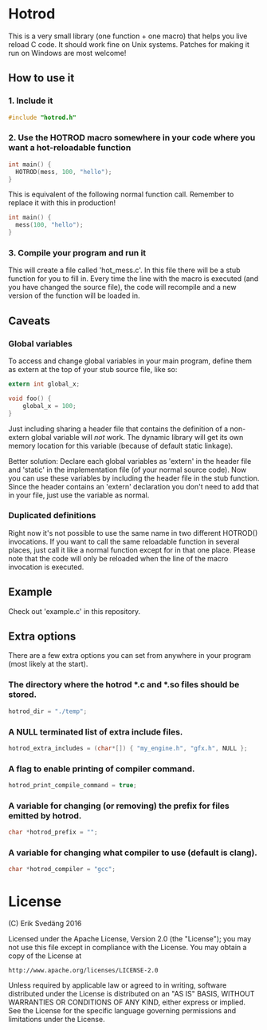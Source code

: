 # Hotrod

This is a very small library (one function + one macro) that helps you live reload C code.
It should work fine on Unix systems. Patches for making it run on Windows are most welcome!

## How to use it

### 1. Include it
```c
#include "hotrod.h"
```

### 2. Use the HOTROD macro somewhere in your code where you want a hot-reloadable function
```c
int main() {
  HOTROD(mess, 100, "hello");
}
```

This is equivalent of the following normal function call. Remember to replace it with this in production!
```c
int main() {
  mess(100, "hello");
}
```

### 3. Compile your program and run it
This will create a file called 'hot_mess.c'. In this file there will be a stub function for you to fill in. Every time the line with the macro is executed (and you have changed the source file), the code will recompile and a new version of the function will be loaded in.

## Caveats

### Global variables
To access and change global variables in your main program, define them as extern at the top of your stub source file, like so:

```c
extern int global_x;

void foo() {
    global_x = 100;
}
```

Just including sharing a header file that contains the definition of a non-extern global variable will *not* work. The dynamic library will get its own memory location for this variable (because of default static linkage). 

Better solution: Declare each global variables as 'extern' in the header file and 'static' in the implementation file (of your normal source code). Now you can use these variables by including the header file in the stub function. Since the header contains an 'extern' declaration you don't need to add that in your file, just use the variable as normal.

### Duplicated definitions
Right now it's not possible to use the same name in two different HOTROD() invocations. If you want to call the same reloadable function in several places, just call it like a normal function except for in that one place. Please note that the code will only be reloaded when the line of the macro invocation is executed.

## Example
Check out 'example.c' in this repository.

## Extra options
There are a few extra options you can set from anywhere in your program (most likely at the start).

### The directory where the hotrod *.c and *.so files should be stored.
```c
hotrod_dir = "./temp";
```

### A NULL terminated list of extra include files.
```c
hotrod_extra_includes = (char*[]) { "my_engine.h", "gfx.h", NULL };
```

### A flag to enable printing of compiler command.
```c
hotrod_print_compile_command = true;
```

### A variable for changing (or removing) the prefix for files emitted by hotrod.
```c
char *hotrod_prefix = "";
```

### A variable for changing what compiler to use (default is clang).
```c
char *hotrod_compiler = "gcc";
```

# License
(C) Erik Svedäng 2016

Licensed under the Apache License, Version 2.0 (the "License"); you may not use this file except in compliance with the License. You may obtain a copy of the License at

    http://www.apache.org/licenses/LICENSE-2.0

Unless required by applicable law or agreed to in writing, software distributed under the License is distributed on an "AS IS" BASIS, WITHOUT WARRANTIES OR CONDITIONS OF ANY KIND, either express or implied. See the License for the specific language governing permissions and limitations under the License.
